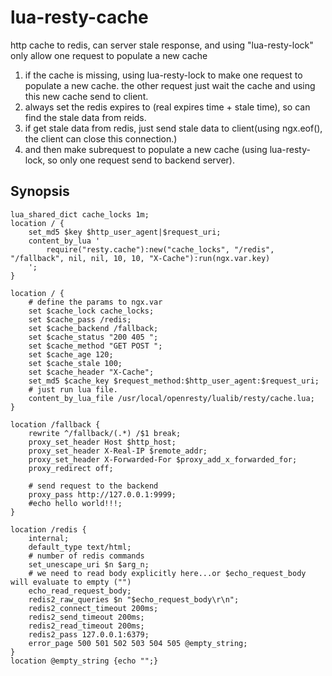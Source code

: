 # lua-resty-cache
http cache to redis, can server stale response, and using "lua-resty-lock" only allow one request to populate a new cache

1. if the cache is missing, using lua-resty-lock to make one request to populate a new cache. the other request just wait the cache and using this new cache send to client.
2. always set the redis expires to (real expires time + stale time), so can find the stale data from reids.
3. if get stale data from redis, just send stale data to client(using ngx.eof(), the client can close this connection.)
4. and then make subrequest to populate a new cache (using lua-resty-lock, so only one request send to backend server).


## Synopsis

    lua_shared_dict cache_locks 1m;
    location / {
        set_md5 $key $http_user_agent|$request_uri;
        content_by_lua '
            require("resty.cache"):new("cache_locks", "/redis", "/fallback", nil, nil, 10, 10, "X-Cache"):run(ngx.var.key)
        ';
    }

    location / {
        # define the params to ngx.var
        set $cache_lock cache_locks;
        set $cache_pass /redis;
        set $cache_backend /fallback;
        set $cache_status "200 405 ";
        set $cache_method "GET POST ";
        set $cache_age 120;
        set $cache_stale 100;
        set $cache_header "X-Cache";
        set_md5 $cache_key $request_method:$http_user_agent:$request_uri;
        # just run lua file.
        content_by_lua_file /usr/local/openresty/lualib/resty/cache.lua;
    }

    location /fallback {
        rewrite ^/fallback/(.*) /$1 break;
        proxy_set_header Host $http_host;
        proxy_set_header X-Real-IP $remote_addr;
        proxy_set_header X-Forwarded-For $proxy_add_x_forwarded_for;
        proxy_redirect off;

        # send request to the backend
        proxy_pass http://127.0.0.1:9999;
        #echo hello world!!!;
    }

    location /redis {
        internal;
        default_type text/html;
        # number of redis commands
        set_unescape_uri $n $arg_n;
        # we need to read body explicitly here...or $echo_request_body will evaluate to empty ("")
        echo_read_request_body;
        redis2_raw_queries $n "$echo_request_body\r\n";
        redis2_connect_timeout 200ms;
        redis2_send_timeout 200ms;
        redis2_read_timeout 200ms;
        redis2_pass 127.0.0.1:6379;
        error_page 500 501 502 503 504 505 @empty_string;
    }
    location @empty_string {echo "";}
